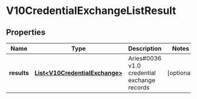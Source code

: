 

# V10CredentialExchangeListResult


## Properties

Name | Type | Description | Notes
------------ | ------------- | ------------- | -------------
**results** | [**List&lt;V10CredentialExchange&gt;**](V10CredentialExchange.md) | Aries#0036 v1.0 credential exchange records |  [optional]



